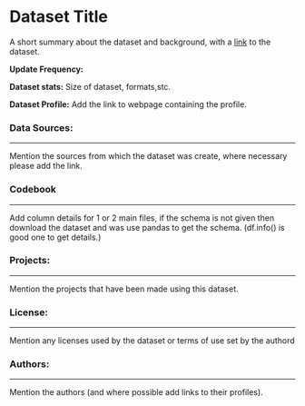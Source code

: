 # Dataset Title
A short summary about the dataset and background, with a [link]() to the dataset.

**Update Frequency:** 

**Dataset stats:** Size of dataset, formats,stc.

**Dataset Profile:** Add the link to webpage containing the profile.

### Data Sources:
--------
Mention the sources from which the dataset was create, where necessary please add the link.

### Codebook
--------------
Add column details for 1 or 2 main files, if the schema is not given then download the dataset and was use pandas to get the schema. (df.info() is good one to get details.)

### Projects:
-------------
Mention the projects that have been made using this dataset.

### License:
-------------
Mention any licenses used by the dataset or terms of use set by the authord 

### Authors:
-------------
Mention the authors (and where possible add links to their profiles).
  
